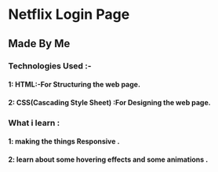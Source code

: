 # Netflix Login Page

## Made By Me

### Technologies Used :-

#### 1: HTML:-For Structuring the web page.
#### 2: CSS(Cascading Style Sheet) :For Designing the web page.
### What i learn : 

#### 1: making the things Responsive .
#### 2: learn about some hovering effects and some animations .
